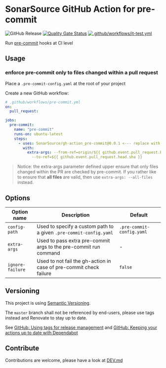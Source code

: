 # SonarSource GitHub Action for pre-commit

![GitHub Release](https://img.shields.io/github/v/release/SonarSource/gh-action_pre-commit)
[![Quality Gate Status](https://sonarcloud.io/api/project_badges/measure?project=SonarSource_gh-action_pre-commit&metric=alert_status)](https://sonarcloud.io/summary/new_code?id=SonarSource_gh-action_pre-commit)
[![.github/workflows/it-test.yml](https://github.com/SonarSource/gh-action_pre-commit/actions/workflows/it-test.yml/badge.svg)](https://github.com/SonarSource/gh-action_pre-commit/actions/workflows/it-test.yml)

Run [pre-commit](https://pre-commit.com/) hooks at CI level

## Usage

### enforce pre-commit only to files changed within a pull request

Place a `.pre-commit-config.yaml` at the root of your project

Create a new GitHub workflow:

```yaml
# .github/workflows/pre-commit.yml
on:
  pull_request:

jobs:
  pre-commit:
    name: "pre-commit"
    runs-on: ubuntu-latest
    steps:
      - uses: SonarSource/gh-action_pre-commit@0.0.1 <--- replace with last tag
        with:
          extra-args: --from-ref=origin/${{ github.event.pull_request.base.ref }} \
            --to-ref=${{ github.event.pull_request.head.sha }}
```

> Notice: the extra-args parameter defined upper ensure that only files changed within the PR are checked by pre-commit.
> If you rather like to ensure that **all files** are valid, then use `extra-args: --all-files` instead.

## Options

| Option name     | Description                                                        | Default                   |
|-----------------|--------------------------------------------------------------------|---------------------------|
| `config-path`   | Used to specify a custom path to a given `.pre-commit-config.yaml` | `.pre-commit-config.yaml` |
| `extra-args`    | Used to pass extra pre-commit args to the pre-commit run command   | -                         |
| `ignore-failure` | Used to not fail the gh-action in case of pre-commit check failure | `false`                    |

## Versioning

This project is using [Semantic Versioning](https://semver.org/).

The `master` branch shall not be referenced by end-users,
please use tags instead and Renovate to stay up to date.

See [GitHub: Using tags for release management](https://docs.github.com/en/actions/creating-actions/about-custom-actions#using-tags-for-release-management)
and [GitHub: Keeping your actions up to date with Dependabot](https://docs.github.com/en/code-security/supply-chain-security/keeping-your-dependencies-updated-automatically/keeping-your-actions-up-to-date-with-dependabot)

## Contribute

Contributions are welcome, please have a look at [DEV.md](./DEV.md)
